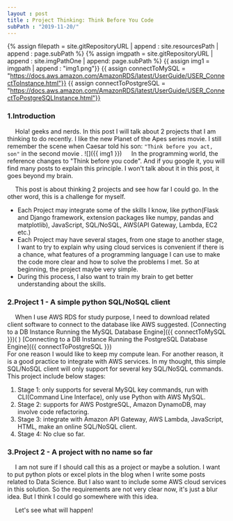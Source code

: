 ```yaml
---
layout : post
title : Project Thinking: Think Before You Code
subPath : "2019-11-20/"
---
```


{% assign filepath = site.gitRepositoryURL | append : site.resourcesPath | append : page.subPath %}
{% assign imgpath = site.gitRepositoryURL | append : site.imgPathOne | append: page.subPath %}
{{ assign img1 = imgpath | append : "img1.png"}}
{{ assign connectToMySQL = "https://docs.aws.amazon.com/AmazonRDS/latest/UserGuide/USER_ConnectToInstance.html"}}
{{ assign connectToPostgreSQL = "https://docs.aws.amazon.com/AmazonRDS/latest/UserGuide/USER_ConnectToPostgreSQLInstance.html"}}

### 1.Introduction
&emsp; Hola! geeks and nerds. In this post I will talk about 2 projects that I am thinking to do recently. I like the new Planet of the Apes series movie. I still remember the scene when Caesar told his son: `"Think before you act, son"` in the second movie <Dawn of the Planet of the Apes>.
![]({{ img1 }})
&emsp; In the programming world, the reference changes to "Think before you code". And if you google it, you will find many posts to explain this principle. I won't talk about it in this post, it goes beyond my brain.  

&emsp; This post is about thinking 2 projects and see how far I could go. In the other word, this is a challenge for myself.
- Each Project may integrate some of the skills I know, like python(Flask and Django framework, extension packages like numpy, pandas and matplotlib), JavaScript, SQL/NoSQL, AWS(API Gateway, Lambda, EC2 etc.)
- Each Project may have several stages, from one stage to another stage, I want to try to explain why using cloud services is convenient if there is a chance, what features of a programming language I can use to make the code more clear and how to solve the problems I met. So at beginning, the project maybe very simple.
- During this process, I also want to train my brain to get better understanding about the skills.

### 2.Project 1 - A simple python SQL/NoSQL client
&emsp; When I use AWS RDS for study purpose, I need to download related client software to connect to the database like AWS suggested.
[Connecting to a DB Instance Running the MySQL Database Engine]({{ connectToMySQL }})( )
[Connecting to a DB Instance Running the PostgreSQL Database Engine]({{ connectToPostgreSQL }})<br/>
For one reason I would like to keep my compute lean. For another reason, it is a good practice to integrate with AWS services. In my thought, this simple SQL/NoSQL client will only support for several key SQL/NoSQL commands. This project include below stages:
1. Stage 1: only supports for several MySQL key commands, run with CLI(Command Line Interface), only use Python with AWS MySQL.
2. Stage 2: supports for AWS PostgreSQL, Amazon DynamoDB, may involve code refactoring.
3. Stage 3: integrate with  Amazon API Gateway, AWS Lambda, JavaScript, HTML, make an online SQL/NoSQL client.
4. Stage 4: No clue so far.

### 3.Project 2 - A project with no name so far
&emsp; I am not sure if I should call this as a project or maybe a solution. I want to put python plots or excel plots in the blog when I write some posts related to Data Science. But I also want to include some AWS cloud services in this solution. So the requirements are not very clear now, it's just a blur idea. But I think I could go somewhere with this idea.<br/>

&emsp; Let's see what will happen! 

